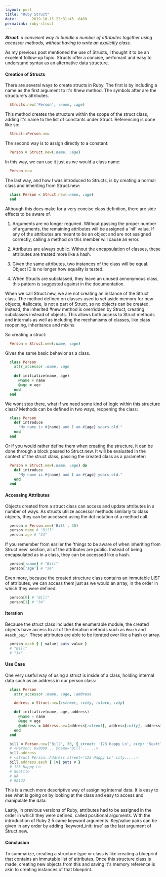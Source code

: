 ```yaml
---
layout: post
title: "Ruby Struct"
date:       2019-10-15 22:31:45 -0400
permalink: ruby-struct
---
```


_**Struct**: a conveient way to bundle a number of attributes together using accessor methods, without having to write an explicitly class_.

As my previous post mentioned the use of Structs, I thought it to be an excelent follow-up topic. Structs offer a concise, perfomant and easy to understand syntax as an alternative data structure.

#### Creation of Structs

There are several ways to create structs in Ruby. The first is by including a name as the first argument to it's #new method. The symbols after are the structure's attributes.

```ruby
  Structs.new('Person', :name, :age)
```

This method creates the structure within the scope of the struct class, adding it's name to the list of constants under Struct. Referencing is done like so:

```ruby
  Struct::Person.new
```

The second way is to assign directly to a constant:

```ruby
  Person = Struct.new(:name, :age)
```

In this way, we can use it just as we would a class name:
```ruby
  Person.new
```

The last way,  and how I was introduced to Structs, is by creating a normal class and inheriting from Struct.new:

```ruby
  class Person < Struct.new(:name, :age)
  end
```
Although this does make for a very concise class definition, there are side effects to be aware of.

1. Arguments are no longer required. Without passing the proper number of arguments, the remaining attributes will be assigned a 'nil' value. If any of the attributes are meant to be an object and are not assigned correctly, calling a method on this member will cause an error.

2. Attributes are always public. Without the encapsulation of classes, these attributes are treated more like a hash.

3. Given the same attributes, two instances of the class will be equal. Object ID is no longer how equality is tested.

4. When Structs are subclassed, they leave an unused annonymous class, this pattern is suggested against in the documentation.

When we call Struct.new, we are not creating an instance of the Struct class. The method defined on classes used to set aside memory for new objects, #allocate, is not a part of Struct, so no objects can be created. Instead, the inherited #new method is overridden by Struct, creating subclasses instead of objects. This allows both access to Struct methods and internals as well as including the mechanisms of classes, like class reopening, inheritance and mixins.

So creating a struct:

```ruby
  Person = Struct.new(:name, :age)
```

Gives the same basic behavior as a class.

```ruby
  class Person
    attr_accessor :name, :age
    
    def initialize(name, age)
      @name = name
      @age = age
    end
  end

```

We wont stop there, what if we need some kind of logic within this structure class? Methods can be defined in two ways, reopening the class:

```ruby
  class Person
    def introduce
      "My name is #{name} and I am #{age} years old."
    end
  end
```

Or if you would rather define them when creating the structure, it can be done through a block passed to Struct.new. It will be evaluated in the context of the struct class, passing the created class as a parameter:

```ruby
  Person = Struct.new(:name, :age) do
    def introduce
      "My name is #{name} and I am #{age} years old."
    end
  end
```

#### Accessing Attributes

Objects created from a struct class can access and update attributes in a number of ways. As structs utilize accessor methods similarly to class objects, they can be accessed using the dot notation of a method call.

```ruby
  person = Person.new('Bill', 30)
  person.name # "Bill"
  person.age # "34"
```

If you remember from earlier the 'things to be aware of when inheriting from Struct.new' section, all of the attributes are public. Instead of being encapsulated as in a class, they can be accessed like a hash.

```ruby
  person[:name] # "Bill"
  person['age'] # "34"
```

Even more, because the created structure class contains an immutable LIST of attributes, we can access them just as we would an array, in the order in which they were defined.

```ruby
  person[0] # "Bill"
  person[1] # "34"
```

#### Iteration

Because the struct class includes the enumerable module, the created objects have access to all of the iteration methods such as `#each` and `#each_pair`. These attributes are able to be iterated over like a hash or array.

```ruby
  person.each { | value| puts value }
  # "Bill"
  # "34"
```

#### Use Case

One very useful way of using a struct is inside of a class, holding internal data such as an address in our person class:

```ruby
  class Person
    attr_accessor :name, :age, :address

    Address = Struct.new(:street, :city, :state, :zip)

    def initialize(name, age, address)
      @name = name
      @age = age
      @address = Address.new(address[:street], address[:city], address[:state], address[:zip])
    end
  end

  bill = Person.new("Bill", 30, { street: '123 Happy Ln', city: 'Seattle', state: 'WA', zip: 98122 })
  # <Person: 0x0000... @name='Bill'......>
  bill.address
  # <struct Person::Address street='123 Happy Ln' city.....>
  bill.address.each { |v| puts v }
  # 123 Happy Ln
  # Seattle
  # WA
  # 98122
```
This is a much more descriptive way of assigning internal data. It is easy to see what is going on by looking at the class and easy to access and manipulate the data.

Lastly, in previous versions of Ruby, attributes had to be assigned in the order in which they were defined, called positional arguments. With the introduction of Ruby 2.5 came keyword arguments. Key/value pairs can be given in any order by adding 'keyword_init: true' as the last argument of Struct.new.

#### Conclusion

To summarize, creating a structure type or class is like creating a blueprint that contains an immutable list of attributes. Once this structure class is made, creating new objects from this and saving it's memory reference is akin to creating instances of that blueprint.